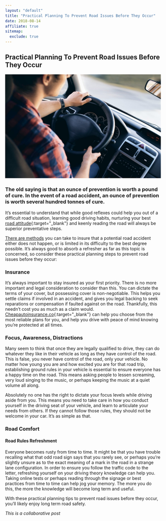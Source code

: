 ```yaml
---
layout: "default"
title: "Practical Planning To Prevent Road Issues Before They Occur"
date: 2018-08-14
affiliate: true
sitemap:
  exclude: true
---
```

## Practical Planning To Prevent Road Issues Before They Occur

![Woman Driving](/i/2018/practical-planning-1.jpg)

### The old saying is that an ounce of prevention is worth a pound of cure. In the event of a road accident, an ounce of prevention is worth several hundred tonnes of cure.

It’s essential to understand that while good reflexes could help you out of a difficult road situation, learning good driving habits, nurturing your best [road attitude](https://fluidthinking.shell.co.uk/2017/03/31/10-tips-for-driving-on-country-roads/){:target="_blank"} and keenly reading the road will always be superior preventative steps.

[There are methods](http://inspiringlifedesign.com/posts/How-To-Pick-A-Profitable-Book-Niche.html) you can take to insure that a potential road accident either does not happen, or is limited in its difficulty to the best degree possible. It’s always good to absorb a refresher as far as this topic is concerned, so consider these practical planning steps to prevent road issues before they occur:

### Insurance

It’s always important to stay insured as your first priority. There is no more important and legal consideration to consider than this. You can dictate the terms of your cover, but possessing cover is non-negotiable. This helps you settle claims if involved in an accident, and gives you legal backing to seek reparations or compensation if faulted against on the road. Thankfully, this needn’t cost you as much as a claim would. [Cheapautoinsurance.co](https://cheapautoinsurance.co/){:target="_blank"} can help you choose from the most reliable plans for you, and help you drive with peace of mind knowing you’re protected at all times.

### Focus, Awareness, Distractions

Many seem to think that once they are legally qualified to drive, they can do whatever they like in their vehicle as long as they have control of the road. This is false, you never have control of the road, only your vehicle. No matter how young you are and how excited you are for that road trip, establishing ground rules in your vehicle is essential to ensure everyone has a happy time on the road. This means asking people to lessen screaming, very loud singing to the music, or perhaps keeping the music at a quiet volume all along. 

Absolutely no one has the right to dictate your focus levels while driving aside from you. This means you need to take care in how you conduct yourself in the driving seat of your vehicle, and learn to articulate your needs from others. If they cannot follow those rules, they should not be welcome in your car. It’s as simple as that.

### Road Comfort

#### Road Rules Refreshment

Everyone becomes rusty from time to time. It might be that you have trouble recalling what that odd road sign says that you rarely see, or perhaps you’re slightly unsure as to the exact meaning of a mark in the road in a strange lane configuration. In order to ensure you follow the traffic code to the letter, refreshing yourself on your driving theory knowledge can help you. Taking online tests or perhaps reading through the signage or best practices from time to time can help jog your memory. The more you do this, the more the knowledge will become long term and useful.

With these practical planning tips to prevent road issues before they occur, you’ll likely enjoy long term road safety.


*This is a collaborative post*











